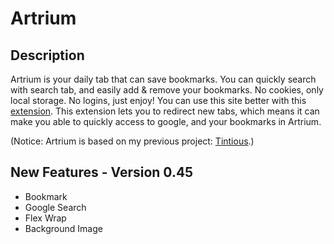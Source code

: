 # Artrium
## Description
Artrium is your daily tab that can save bookmarks.
You can quickly search with search tab, and easily add & remove your bookmarks.
No cookies, only local storage. No logins, just enjoy!
You can use this site better with this [extension](https://chrome.google.com/webstore/detail/new-tab-redirect/icpgjfneehieebagbmdbhnlpiopdcmna?hl=en).
This extension lets you to redirect new tabs, which means it can make you able to quickly access to google, and your bookmarks in Artrium.

(Notice: Artrium is based on my previous project: [Tintious](https://github.com/ldhan0715/tintious).)

## New Features - Version 0.45
- Bookmark
- Google Search
- Flex Wrap
- Background Image
